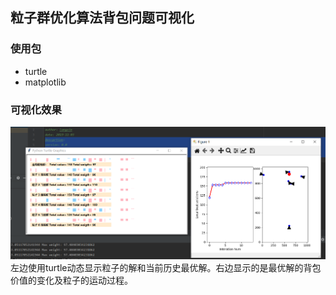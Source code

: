 ## 粒子群优化算法背包问题可视化
### 使用包
* turtle
* matplotlib

### 可视化效果
![演示结果](demo.png)
左边使用turtle动态显示粒子的解和当前历史最优解。右边显示的是最优解的背包价值的变化及粒子的运动过程。
